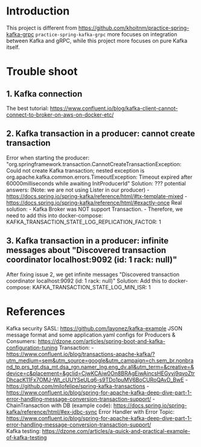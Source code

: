 # Introduction
This project is different from https://github.com/khoitnm/practice-spring-kafka-grpc
`practice-spring-kafka-grpc` more focuses on integration between Kafka and gRPC, while this project more focuses on pure Kafka itself.

# Trouble shoot
## 1. Kafka connection
The best tutorial: https://www.confluent.io/blog/kafka-client-cannot-connect-to-broker-on-aws-on-docker-etc/

## 2. Kafka transaction in a producer: cannot create transaction
Error when starting the producer: "org.springframework.transaction.CannotCreateTransactionException: Could not create Kafka transaction; nested exception is org.apache.kafka.common.errors.TimeoutException: Timeout expired after 60000milliseconds while awaiting InitProducerId"
Solution: ???
    potential answers: (Note: we are not using Lister in our producer)
     - https://docs.spring.io/spring-kafka/reference/html/#tx-template-mixed
     - https://docs.spring.io/spring-kafka/reference/html/#exactly-once
    Real solution: 
    - Kafka Broker was NOT support Transaction.
    - Therefore, we need to add this into docker-compose: KAFKA_TRANSACTION_STATE_LOG_REPLICATION_FACTOR: 1
    
## 3. Kafka transaction in a producer: infinite messages about "Discovered transaction coordinator localhost:9092 (id: 1 rack: null)"
After fixing issue 2, we get infinite messages "Discovered transaction coordinator localhost:9092 (id: 1 rack: null)"
Solution:
    Add this to docker-compose: KAFKA_TRANSACTION_STATE_LOG_MIN_ISR: 1
    
# References
Kafka security SASL: https://github.com/layonez/kafka-example
JSON message format and some application.yaml configs for Producers & Consumers: https://dzone.com/articles/spring-boot-and-kafka-configuration-tuning
Transaction:
    - https://www.confluent.io/blog/transactions-apache-kafka/?utm_medium=sem&utm_source=google&utm_campaign=ch.sem_br.nonbrand_tp.prs_tgt.dsa_mt.dsa_rgn.namer_lng.eng_dv.all&utm_term=&creative=&device=c&placement=&gclid=CjwKCAjw0On8BRAgEiwAincsHEGyvj9qvoZtrDhcacK11Fx7OMJ-Wt_cUUYSeULq6-s9TDo1puMV6BoCURoQAvD_BwE 
    - https://github.com/milofelipe/spring-kafka-transactions
    - https://www.confluent.io/blog/spring-for-apache-kafka-deep-dive-part-1-error-handling-message-conversion-transaction-support/
    - ChainTransaction with DB (example code): https://docs.spring.io/spring-kafka/reference/html/#ex-jdbc-sync
Error Handler with Error Topic: https://www.confluent.io/blog/spring-for-apache-kafka-deep-dive-part-1-error-handling-message-conversion-transaction-support/  
Kafka testing: https://dzone.com/articles/a-quick-and-practical-example-of-kafka-testing
  